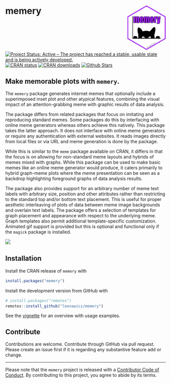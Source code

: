 
<!-- README.md is generated from README.Rmd. Please edit that file -->

# memery <img src="man/figures/logo.png" style="margin-left:10px;margin-bottom:5px;" width="120" align="right">

[![Project Status: Active – The project has reached a stable, usable
state and is being actively
developed.](https://www.repostatus.org/badges/latest/active.svg)](https://www.repostatus.org/)
[![CRAN
status](http://www.r-pkg.org/badges/version/memery)](https://cran.r-project.org/package=memery)
[![CRAN
downloads](http://cranlogs.r-pkg.org/badges/grand-total/memery)](https://cran.r-project.org/package=memery)
[![Github
Stars](https://img.shields.io/github/stars/leonawicz/memery.svg?style=social&label=Github)](https://github.com/leonawicz/memery)

## Make memorable plots with `memery`.

The `memery` package generates internet memes that optionally include a
superimposed inset plot and other atypical features, combining the
visual impact of an attention-grabbing meme with graphic results of data
analysis.

The package differs from related packages that focus on imitating and
reproducing standard memes. Some packages do this by interfacing with
online meme generators whereas others achieve this natively. This
package takes the latter approach. It does not interface with online
meme generators or require any authentication with external websites. It
reads images directly from local files or via URL and meme generation is
done by the package.

While this is similar to the `meme` package available on CRAN, it
differs in that the focus is on allowing for non-standard meme layouts
and hybrids of memes mixed with graphs. While this package can be used
to make basic memes like an online meme generator would produce, it
caters primarily to hybrid graph-meme plots where the meme presentation
can be seen as a backdrop highlighting foreground graphs of data
analysis results.

The package also provides support for an arbitrary number of meme text
labels with arbitrary size, position and other attributes rather than
restricting to the standard top and/or bottom text placement. This is
useful for proper aesthetic interleaving of plots of data between meme
image backgrounds and overlain text labels. The package offers a
selection of templates for graph placement and appearance with respect
to the underlying meme. Graph templates also permit additional
template-specific customization. Animated gif support is provided but
this is optional and functional only if the `magick` package is
installed.

![](https://leonawicz.github.io/memery/articles/meme4d.jpg)

## Installation

Install the CRAN release of `memery` with

``` r
install.packages("memery")
```

Install the development version from GitHub with

``` r
# install.packages("remotes")
remotes::install_github("leonawicz/memery")
```

See the
[vignette](https://leonawicz.github.io/memery/articles/memery.html) for
an overview with usage examples.

## Contribute

Contributions are welcome. Contribute through GitHub via pull request.
Please create an issue first if it is regarding any substantive feature
add or change.

------------------------------------------------------------------------

Please note that the `memery` project is released with a [Contributor
Code of
Conduct](https://github.com/leonawicz/memery/blob/master/CODE_OF_CONDUCT.md).
By contributing to this project, you agree to abide by its terms.
